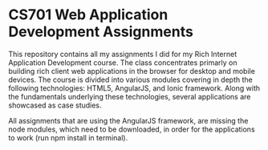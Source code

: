 # CS701 Web Application Development Assignments

This repository contains all my assignments I did for my Rich Internet Application Development course. The class concentrates primarly on  building rich client web applications in the browser for desktop and mobile devices. The course is divided into various modules covering in depth the following technologies: HTML5, AngularJS, and Ionic framework. Along with the fundamentals underlying these technologies, several applications are showcased as case studies.

All assignments that are using the AngularJS framework, are missing the node modules, which need to be downloaded, in order for the applications to work (run npm install in terminal).